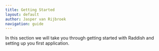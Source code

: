 ```yaml
---
title: Getting Started
layout: default
author: Jasper van Rijbroek
navigation: guide
---
```


In this section we will take you through getting started with Raddish and setting up you first application.